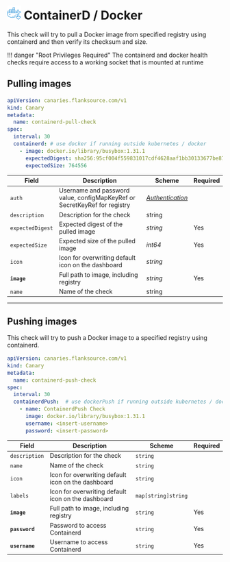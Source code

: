 
# <img src='https://raw.githubusercontent.com/flanksource/flanksource-ui/main/src/icons/containerdPull.svg' style='height: 32px'/>  ContainerD / Docker

This check will try to pull a Docker image from specified registry using containerd and then verify its checksum and size.

!!! danger "Root Privileges Required"
    The containerd and docker health checks require access to a working socket that is mounted at runtime

## Pulling images

```yaml
apiVersion: canaries.flanksource.com/v1
kind: Canary
metadata:
  name: containerd-pull-check
spec:
  interval: 30
  containerd: # use docker if running outside kubernetes / docker
    - image: docker.io/library/busybox:1.31.1
      expectedDigest: sha256:95cf004f559831017cdf4628aaf1bb30133677be8702a8c5f2994629f637a209
      expectedSize: 764556

```

| Field            | Description                                                               | Scheme                              | Required |
| ---------------- | ------------------------------------------------------------------------- | ----------------------------------- | -------- |
| `auth`           | Username and password value, configMapKeyRef or SecretKeyRef for registry | [_Authentication_](../concepts/authentication.md#reference) |          |
| `description`    | Description for the check                                                 | string                              |          |
| `expectedDigest` | Expected digest of the pulled image                                       | _string_                            | Yes      |
| `expectedSize`   | Expected size of the pulled image                                         | _int64_                             | Yes      |
| `icon`           | Icon for overwriting default icon on the dashboard                        | _string_                            |          |
| **`image`**      | Full path to image, including registry                                    | _string_                            | Yes      |
| `name`           | Name of the check                                                         | string                              |          |

---

## Pushing images

This check will try to push a Docker image to a specified registry using containerd.

```yaml
apiVersion: canaries.flanksource.com/v1
kind: Canary
metadata:
  name: containerd-push-check
spec:
  interval: 30
  containerdPush:  # use dockerPush if running outside kubernetes / docker
    - name: ContainerdPush Check
      image: docker.io/library/busybox:1.31.1
      username: <insert-username>
      password: <insert-password>
```

| Field          | Description                                        | Scheme              | Required |
| -------------- | -------------------------------------------------- | ------------------- | -------- |
| `description`  | Description for the check                          | `string`            |          |
| `name`         | Name of the check                                  | `string`            |          |
| `icon`         | Icon for overwriting default icon on the dashboard | `string`            |          |
| `labels`       | Icon for overwriting default icon on the dashboard | `map[string]string` |          |
| **`image`**    | Full path to image, including registry             | `string`            | Yes      |
| **`password`** | Password to access Containerd                      | `string`            | Yes      |
| **`username`** | Username to access Containerd                      | `string`            | Yes      |
